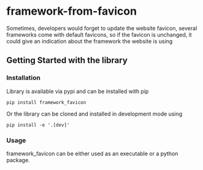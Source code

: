 # framework-from-favicon
Sometimes, developers would forget to update the website favicon, several frameworks come with default favicons, so if the favicon is unchanged, it could give an indication about the framework the website is using

## Getting Started with the library

### Installation

Library is available via pypi and can be installed with pip

 `pip install framework_favicon`

 Or the library can be cloned and installed in development mode using 

 `pip install -e '.[dev]'`

 ### Usage

 framework_favicon can be either used as an executable or a python package.
